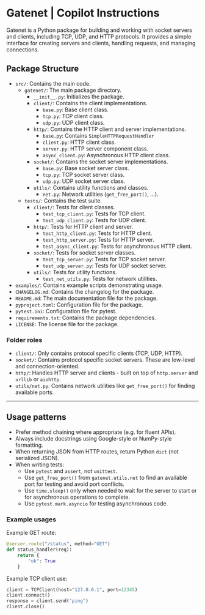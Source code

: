 # Gatenet | Copilot Instructions

Gatenet is a Python package for building and working with socket servers and clients, including TCP, UDP, and HTTP protocols. It provides a simple interface for creating servers and clients, handling requests, and managing connections.

## Package Structure
- `src/`: Contains the main code.
    - `gatenet/`: The main package directory.
        - `__init__.py`: Initializes the package.
        - `client/`: Contains the client implementations.
            - `base.py`: Base client class.
            - `tcp.py`: TCP client class.
            - `udp.py`: UDP client class.
        - `http/`: Contains the HTTP client and server implementations.
            - `base.py`: Contains `SimpleHTTPRequestHandler`
            - `client.py`: HTTP client class.
            - `server.py`: HTTP server component class.
            - `async_client.py`: Asynchronous HTTP client class.
        - `socket/`: Contains the socket server implementations.
            - `base.py`: Base socket server class.
            - `tcp.py`: TCP socket server class.
            - `udp.py`: UDP socket server class.
        - `utils/`: Contains utility functions and classes.
            - `net.py`: Network utilities (`get_free_port()`, ...).
    - `tests/`: Contains the test suite.
        - `client/`: Tests for client classes.
            - `test_tcp_client.py`: Tests for TCP client.
            - `test_udp_client.py`: Tests for UDP client.
        - `http/`: Tests for HTTP client and server.
            - `test_http_client.py`: Tests for HTTP client.
            - `test_http_server.py`: Tests for HTTP server.
            - `test_async_client.py`: Tests for asynchronous HTTP client.
        - `socket/`: Tests for socket server classes.
            - `test_tcp_server.py`: Tests for TCP socket server.
            - `test_udp_server.py`: Tests for UDP socket server.
        - `utils/`: Tests for utility functions.
            - `test_net_utils.py`: Tests for network utilities.
- `examples/`: Contains example scripts demonstrating usage.
- `CHANGELOG.md`: Contains the changelog for the package.
- `README.md`: The main documentation file for the package.
- `pyproject.toml`: Configuration file for the package.
- `pytest.ini`: Configuration file for pytest.
- `requirements.txt`: Contains the package dependencies.
- `LICENSE`: The license file for the package.

### Folder roles

- `client/`: Only contains protocol specific clients (TCP, UDP, HTTP).
- `socket/`: Contains protocol specific socket servers. These are low-level and connection-oriented.
- `http/`: Handles HTTP server and clients - built on top of `http.server` and `urllib` or `aiohttp`.
- `utils/net.py`: Contains network utilities like `get_free_port()` for finding available ports.
---

## Usage patterns

- Prefer method chaining where appropriate (e.g. for fluent APIs).
- Always include docstrings using Google-style or NumPy-style formatting.
- When returning JSON from HTTP routes, return Python `dict` (not serialized JSON).
- When writing tests:
    - Use `pytest` and `assert`, not `unittest`.
    - Use `get_free_port()` from `gatenet.utils.net` to find an available port for testing and avoid port conflicts.
    - Use `time.sleep()` only when needed to wait for the server to start or for asynchronous operations to complete.
    - Use `pytest.mark.asyncio` for testing asynchronous code.

### Example usages

Example GET route:
```python
@server.route("/status", method="GET")
def status_handler(req):
    return {
        "ok": True
    }
```

Example TCP client use:
```python
client = TCPClient(host="127.0.0.1", port=12345)
client.connect()
response = client.send("ping")
client.close()
```

